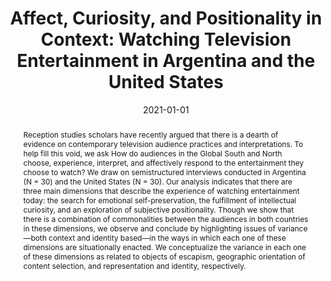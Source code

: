 ---
title: "Affect, Curiosity, and Positionality in Context: Watching Television Entertainment in Argentina and the United States"
date: 2021-01-01
publishDate: 2021-01-01
authors: ["Celeste Wagner", "Pablo Boczkowski", "Eugenia Mitchelstein"]
publication_types: ["2"]
abstract: "Reception studies scholars have recently argued that there is a dearth of evidence on contemporary television audience practices and interpretations. To help fill this void, we ask How do audiences in the Global South and North choose, experience, interpret, and affectively respond to the entertainment they choose to watch? We draw on semistructured interviews conducted in Argentina (N = 30) and the United States (N = 30). Our analysis indicates that there are three main dimensions that describe the experience of watching entertainment today: the search for emotional self-preservation, the fulfillment of intellectual curiosity, and an exploration of subjective positionality. Though we show that there is a combination of commonalities between the audiences in both countries in these dimensions, we observe and conclude by highlighting issues of variance—both context and identity based—in the ways in which each one of these dimensions are situationally enacted. We conceptualize the variance in each one of these dimensions as related to objects of escapism, geographic orientation of content selection, and representation and identity, respectively."
featured: false
image:
  preview_only: true
publication: "*International Journal of Communication*"
#url_pdf: "https://ijoc.org/index.php/ijoc/article/view/14191/3343"
doi: "https://ijoc.org/index.php/ijoc/article/view/14191/3343"
---